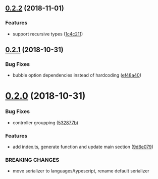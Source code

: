 <a name="0.2.2"></a>
## [0.2.2](https://github.com/devex-web-frontend/swagger-codegen-ts/compare/0.2.1...v0.2.2) (2018-11-01)


### Features

* support recursive types ([1c4c211](https://github.com/devex-web-frontend/swagger-codegen-ts/commit/1c4c211))



<a name="0.2.1"></a>
## [0.2.1](https://github.com/devex-web-frontend/swagger-codegen-ts/compare/0.2.0...0.2.1) (2018-10-31)


### Bug Fixes

* bubble option dependencies instead of hardcoding ([ef48a40](https://github.com/devex-web-frontend/swagger-codegen-ts/commit/ef48a40))



<a name="0.2.0"></a>
# [0.2.0](https://github.com/devex-web-frontend/swagger-codegen-ts/compare/9d6e079...0.2.0) (2018-10-31)


### Bug Fixes

* controller groupping ([532877b](https://github.com/devex-web-frontend/swagger-codegen-ts/commit/532877b))


### Features

* add index.ts, generate function and update main section ([9d6e079](https://github.com/devex-web-frontend/swagger-codegen-ts/commit/9d6e079))


### BREAKING CHANGES

* move serializer to languages/typescript, rename default serializer



